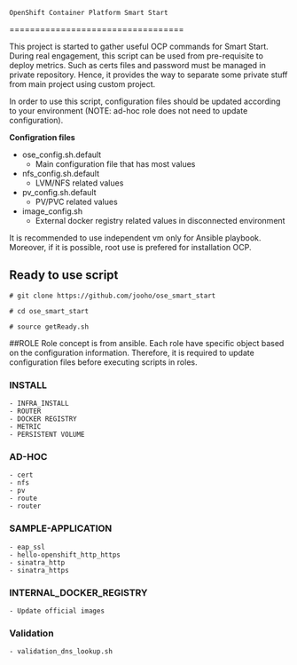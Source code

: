 	OpenShift Container Platform Smart Start
==================================

This project is started to gather useful OCP commands for Smart Start. During real engagement, this script can be used from pre-requisite to deploy metrics. Such as certs files and password must be managed in private repository. Hence, it provides the way to separate some private stuff from main project using custom project.

In order to use this script, configuration files should be updated according to your environment (NOTE: ad-hoc role does not need to update configuration).

**Configration files**

- ose_config.sh.default 
	- Main configuration file that has most values
- nfs_config.sh.default 
	-  LVM/NFS related values
- pv_config.sh.default  
	- PV/PVC related values
- image_config.sh       
	- External docker registry related values in disconnected environment

It is recommended to use independent vm only for Ansible playbook. Moreover, if it is possible, root use is prefered for installation OCP.  
## Ready to use script 
	# git clone https://github.com/jooho/ose_smart_start
	
	# cd ose_smart_start
	
	# source getReady.sh


##ROLE
Role concept is from ansible. Each role have specific object based on the configuration information. Therefore, it is required to update configuration files before executing scripts in roles.
### INSTALL
	- INFRA_INSTALL
	- ROUTER
	- DOCKER REGISTRY
	- METRIC
	- PERSISTENT VOLUME
### AD-HOC	
	- cert
	- nfs	
	- pv
	- route
	- router		
### SAMPLE-APPLICATION
	- eap_ssl
	- hello-openshift_http_https 
    - sinatra_http
    - sinatra_https
    
### INTERNAL_DOCKER_REGISTRY	
	- Update official images
		
### Validation
	- validation_dns_lookup.sh



